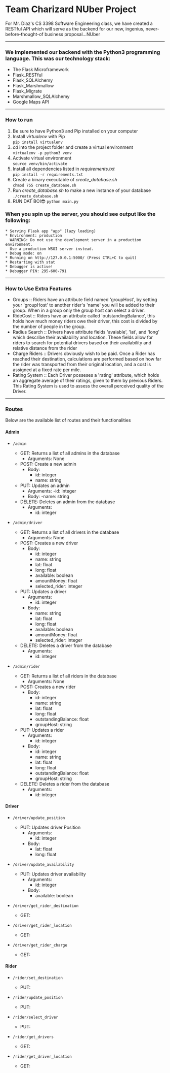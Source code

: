 # Team Charizard NUber Project

For Mr. Diaz's CS 3398 Software Engineering class, we have created a RESTful API which will serve as the backend for our new, ingenius, never-before-thought-of business proposal...NUber

<hr>

### We implemented our backend with the Python3 programming language. This was our technology stack:
- The Flask Microframework
- Flask_RESTful
- Flask_SQLAlchemy
- Flask_Marshmallow
- Flask_Migrate
- Marshmallow_SQLAlchemy
- Google Maps API

<hr>

### How to run
1. Be sure to have Python3 and Pip installed on your computer
2. Install *virtualenv* with Pip <br>
```pip install virtualenv```
3. *cd* into the project folder and create a virtual environment <br>
```virtualenv -p python3 venv```
4. Activate virtual environment <br>
```source venv/bin/activate```
5. Install all dependencies listed in *requirements.txt* <br>
```pip install -r requirements.txt```
6. Create a binary executable of *create_database.sh* <br>
```chmod 755 create_database.sh```
7. Run *create_database.sh* to make a new instance of your database <br>
```./create_database.sh```
8. RUN DAT BOI:sunglasses:
```python main.py```

### When you spin up the server, you should see output like the following:
```
* Serving Flask app "app" (lazy loading)
* Environment: production
  WARNING: Do not use the development server in a production environment.
  Use a production WSGI server instead.
* Debug mode: on
* Running on http://127.0.0.1:5000/ (Press CTRL+C to quit)
* Restarting with stat
* Debugger is active!
* Debugger PIN: 295-600-791
```
<hr>

### How to Use Extra Features

- Groups :: Riders have an attribute field named 'groupHost', by setting 
            your 'groupHost' to another rider's 'name' you will be added to their group. When in 
            a group only the group host can select a driver.
- RideCost :: Riders have an attribute called 'outstandingBalance', this holds how much 
              money riders owe their driver, this cost is divided by the number of people in the group.
- Radius Search :: Drivers have attribute fields 'avaiable', 'lat', and 'long' which describe their availability and location. These                        fields allow for riders to search for potential drivers based on their availability and relative distance from the                      rider
- Charge Riders :: Drivers obviously wish to be paid. Once a Rider has reached their destination, calculations are performed based on                      how far the rider was transported from their original location, and a cost is assigned at a fixed rate per mile.
- Rating System :: Each Driver posseses a 'rating' attribute, which holds an aggregate average of their ratings, given to them by                          previous Riders. This Rating System is used to assess the overall perceived quality of the Driver.

<hr>

### Routes
Below are the available list of routes and their functionalities

#### Admin
- ```/admin```
  - GET: Returns a list of all admins in the database
    - Arguments: None
  - POST: Create a new admin
    - Body:
      - id: integer
      - name: string
  - PUT: Updates an admin
    - Arguments:
      -id: integer
    - Body:
      -name: string
  - DELETE: Deletes an admin from the database
    - Arguments:
      - id: integer
      
- ```/admin/driver```
  - GET: Returns a list of all drivers in the database
    - Arguments: None
  - POST: Creates a new driver
    - Body: 
      - id: integer
      - name: string
      - lat: float
      - long: float
      - available: boolean
      - amountMoney: float
      - selected_rider: integer
  - PUT: Updates a driver
    - Arguments:
      - id: integer
    - Body:
      - name: string
      - lat: float
      - long: float
      - available: boolean
      - amountMoney: float
      - selected_rider: integer
  - DELETE: Deletes a driver from the database
    - Arguments:
      - id: integer
      
- ```/admin/rider```
  - GET: Returns a list of all riders in the database
    - Arguments: None
  - POST: Creates a new rider
    - Body:
      - id: integer
      - name: string
      - lat: float
      - long: float
      - outstandingBalance: float
      - groupHost: string
  - PUT: Updates a rider
    - Arguments:
      - id: integer
    - Body:
      - id: integer
      - name: string
      - lat: float
      - long: float
      - outstandingBalance: float
      - groupHost: string
  - DELETE: Deletes a rider from the database
    - Arguments:
      - id: integer

#### Driver
- ```/driver/update_position```
  - PUT: Updates driver Position
    - Arguments:
      - id: integer
    - Body:
      - lat: float
      - long: float
  
- ```/driver/update_availability```
  - PUT: Updates driver availability
    - Arguments:
      - id: integer
    - Body:
      - available: boolean
  
- ```/driver/get_rider_destination```
  - GET:

- ```/driver/get_rider_location```
  - GET:

- ```/driver/get_rider_charge```
  - GET:

#### Rider
- ```/rider/set_destination```
  - PUT:
  
- ```/rider/update_position```
  - PUT:

- ```/rider/select_driver```
  - PUT:

- ```/rider/get_drivers```
  - GET:

- ```/rider/get_driver_location```
  - GET:
  
